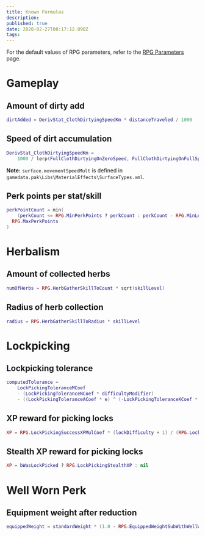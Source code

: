 ```yaml
---
title: Known Formulas
description: 
published: true
date: 2020-02-27T08:17:12.090Z
tags: 
---
```


For the default values of RPG parameters, refer to the [RPG Parameters](https://wiki.fireundubh.com/kingdomcome/rpg-parameters) page.

# Gameplay

## Amount of dirty add

```lua
dirtAdded = DerivStat_ClothDirtyingSpeedKm * distanceTraveled / 1000
```

## Speed of dirt accumulation

```lua
DerivStat_ClothDirtyingSpeedKm =
	1000 / lerp(FullClothDirtyingOnZeroSpeed, FullClothDirtyingOnFullSpeed, surface.movementSpeedMult)
```

**Note:** `surface.movementSpeedMult` is defined in `gamedata.pak\Libs\MaterialEffects\SurfaceTypes.xml`.

## Perk points per stat/skill

```lua
perkPointCount = min(
	(perkCount <= RPG.MinPerkPoints ? perkCount : perkCount - RPG.MinLeftoverPerks),
  RPG.MaxPerkPoints
)
```

# Herbalism

## Amount of collected herbs

```lua
numOfHerbs = RPG.HerbGatherSkillToCount * sqrt(skillLevel)
```

## Radius of herb collection

```lua
radius = RPG.HerbGatherSkillToRadius * skillLevel
```

# Lockpicking

## Lockpicking tolerance

```lua
computedTolerance = 
	LockPickingToleranceMCoef
	- (LockPickingToleranceNCoef * difficultyModifier) 
	- ((LockPickingToleranceACoef * e) ^ (-LockPickingToleranceKCoef * skill))
```

## XP reward for picking locks

```lua
XP = RPG.LockPickingSuccessXPMulCoef * (lockDifficulty + 1) / (RPG.LockPickingSuccessXPDivCoef * skillLevel + 1)
```

## Stealth XP reward for picking locks

```lua
XP = bWasLockPicked ? RPG.LockPickingStealthXP : nil
```

# Well Worn Perk

## Equipment weight after reduction

```lua
equippedWeight = standardWeight * (1.0 - RPG.EquippedWeightSubWithWellWornPerk)
```